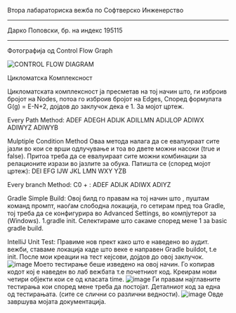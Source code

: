
<p>Втора лабараториска вежба по Софтверско Инженерство<p/>
<hr>
Дарко Поповски, бр. на индекс 195115
<hr>
Фотографија од Control Flow Graph <br>

![CONTROL FLOW DIAGRAM](https://user-images.githubusercontent.com/80423676/117710471-73dc5480-b1d2-11eb-9daf-76b9bf183640.jpg)


Цикломатска Комплексност <br>


Цикломатската комплексност ја пресметав на тој начин што,
ги изброив бројот на Nodes, потоа го изброив бројот на Edges,
Според формулата G(g) = E-N+2, дојдов до заклучок дека е 1.
За мојот цртеж.

Every Path Method:
ADEF
ADEGH
ADIJK
ADILLMN
ADIJLOP
ADIWX
ADIWYZ
ADIWYB


Mulptiple Condition Method
Оваа метода налага да се евалуираат сите јазли во кои се врши
одлучување и тоа во двете можни насоки (true и false). Притоа треба да се
евалуираат сите можни комбинации за релационите изрази во јазлите за
обука.
Патишта се (според мојот цртеж):
DEI
EFG
IJW
JKL
LMN
WXY
YZB

Every branch Method:
C0 + :
ADEF
ADIJK
ADIWX
ADIYZ


Gradle Simple Build:
Овој билд го правам на тој начин што , пуштам команд промпт, наоѓам слободна локација, го сетирам пред тоа Gradle, 
тој треба да се конфигурира во Advanced Settings, во компјутерот за (Windows).
1.gradle init.
Селектираме што сакаме според мене 1 за basic gradle build.

IntelliJ Unit Test:
Правиме нов прект како што е наведено во аудит. вежби, ставаме локација каде што веке е направен Gradle buildot, t.e init.
После мои креации на тест кејсови, дојдов до овој заклучок.
![image](https://user-images.githubusercontent.com/80423676/117585982-bf7cf880-b115-11eb-834b-40f732d8ccc3.png)
Моето тестирање беше изведено на овој начин.
Го копирав кодот кој е наведен во лаб вежбата т.е почетниот код.
Креирам нови четири објекти кои се од класата time.
![image](https://user-images.githubusercontent.com/80423676/117586022-f18e5a80-b115-11eb-931d-5d7b345c1afe.png)
Ги правам најглавните тестирања кои според мене треба да постојат.
Деталниот код за една од тестирањата. (сите се слични со различни ведности).
![image](https://user-images.githubusercontent.com/80423676/117586057-1be01800-b116-11eb-8ecc-d96cfa0e2749.png)
Овде завршува мојата документација.


